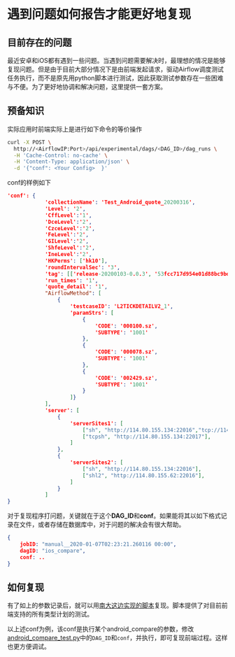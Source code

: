 # 遇到问题如何报告才能更好地复现



## 目前存在的问题

最近安卓和iOS都有遇到一些问题。当遇到问题需要解决时，最理想的情况是能够复现问题。但是由于目前大部分情况下是由前端发起请求，驱动Airflow调度测试任务执行，而不是原先用python脚本进行测试，因此获取测试参数存在一些困难与不便。为了更好地协调和解决问题，这里提供一套方案。



## 预备知识

实际应用时前端实际上是进行如下命令的等价操作

```bash
curl -X POST \
  http://<AirflowIP:Port>/api/experimental/dags/<DAG_ID>/dag_runs \
  -H 'Cache-Control: no-cache' \
  -H 'Content-Type: application/json' \
  -d '{"conf": <Your Config>  }'
```

conf的样例如下

```json
'conf': {
            'collectionName': 'Test_Android_quote_20200316',
            'Level': '2',
            'CffLevel':'1',
            'DceLevel':'2',
            'CzceLevel':'2',
            'FeLevel':'2',
            'GILevel':'2',
            'ShfeLevel':'2',
            'IneLevel':'2',
            'HKPerms': ['hk10'],
            'roundIntervalSec': '3',
            'tag': [['release-20200103-0.0.3', '53fcc717d954e01d88bc9bd70eaab9ac9a0acb67']],
            'run_times': '1',
            'quote_detail': '1',
            "AirflowMethod": [
                {
                    'testcaseID': 'L2TICKDETAILV2_1',
                    'paramStrs': [
                        {
                            'CODE': '000100.sz',
                            'SUBTYPE': '1001'
                        },
                        {
                            'CODE': '000078.sz',
                            'SUBTYPE': '1001'
                        },
                        {
                            'CODE': '002429.sz',
                            'SUBTYPE': '1001'
                        }
                    ]}
            ],
            'server': [
                {
                    'serverSites1': [
                        ["sh", "http://114.80.155.134:22016","tcp://114.80.155.134:22017"],
                        ["tcpsh", "http://114.80.155.134:22017"],
                    ]
                },
                {
                    'serverSites2': [
                        ["sh", "http://114.80.155.134:22016"],
                        ["shl2", "http://114.80.155.62:22016"],
                    ]
                }
            ]
}
```

对于复现程序打问题，关键就在于这个**DAG_ID**和**conf**。如果能将其以如下格式记录在文件，或者存储在数据库中，对于问题的解决会有很大帮助。

```json
{
    jobID: "manual__2020-01-07T02:23:21.260116 00:00",
    dagID: "ios_compare",
    conf: ..
}
```



## 如何复现

有了如上的参数记录后，就可以用[南大这边实现的脚本](https://github.com/stocksdktest/TestWorkflow/tree/dev/unittest/templates)复现。脚本提供了对目前前端支持的所有类型计划的测试。

以上述conf为例，该conf是执行某个android_compare的参数，修改[android_compare_test.py](https://github.com/stocksdktest/TestWorkflow/blob/dev/unittest/templates/android_compare_test.py)中的`DAG_ID`和`conf`，并执行，即可复现前端过程。这样也更方便调试。